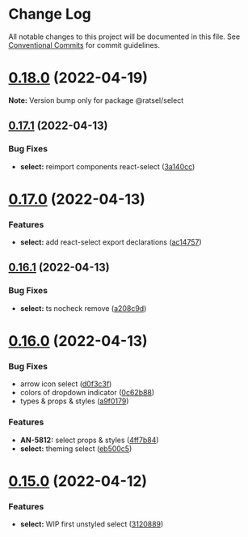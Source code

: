 # Change Log

All notable changes to this project will be documented in this file.
See [Conventional Commits](https://conventionalcommits.org) for commit guidelines.

# [0.18.0](https://github.com/lskjs/ratsel/compare/v0.17.7...v0.18.0) (2022-04-19)

**Note:** Version bump only for package @ratsel/select





## [0.17.1](https://github.com/lskjs/ratsel/compare/v0.17.0...v0.17.1) (2022-04-13)


### Bug Fixes

* **select:** reimport components react-select ([3a140cc](https://github.com/lskjs/ratsel/commit/3a140cc8706aeb5632da665f60ac99667811861c))





# [0.17.0](https://github.com/lskjs/ratsel/compare/v0.16.1...v0.17.0) (2022-04-13)


### Features

* **select:** add react-select export declarations ([ac14757](https://github.com/lskjs/ratsel/commit/ac147579eca094ab3aa7ef9d51ce5c5fb5580b33))





## [0.16.1](https://github.com/lskjs/ratsel/compare/v0.16.0...v0.16.1) (2022-04-13)


### Bug Fixes

* **select:** ts nocheck remove ([a208c9d](https://github.com/lskjs/ratsel/commit/a208c9d3fda56c2540bc1b840da28707014e58a7))





# [0.16.0](https://github.com/lskjs/ratsel/compare/v0.15.0...v0.16.0) (2022-04-13)


### Bug Fixes

* arrow icon select ([d0f3c3f](https://github.com/lskjs/ratsel/commit/d0f3c3ffb9983ce363f8402d48b5d17130de8c8c))
* colors of dropdown indicator ([0c62b88](https://github.com/lskjs/ratsel/commit/0c62b88bc4b157a4d74c6c5834be8a976609a610))
* types & props & styles ([a9f0179](https://github.com/lskjs/ratsel/commit/a9f017995b1ce1b93d0896ffeddbf5bb41d26de5))


### Features

* **AN-5812:** select props & styles ([4ff7b84](https://github.com/lskjs/ratsel/commit/4ff7b84046311853496875987fc7bc63f96f624f))
* **select:** theming select ([eb500c5](https://github.com/lskjs/ratsel/commit/eb500c5aceacc5f14cec55e390d75a32b17a40a3))





# [0.15.0](https://github.com/lskjs/ratsel/compare/v0.14.1...v0.15.0) (2022-04-12)


### Features

* **select:** WIP first unstyled select ([3120889](https://github.com/lskjs/ratsel/commit/3120889e52f056c1420f76cb79c88d7fbd3c0e3b))
